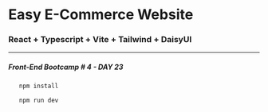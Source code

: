 # Easy E-Commerce Website
### React + Typescript + Vite + Tailwind + DaisyUI
---

##### Front-End Bootcamp # 4 - DAY 23
```javascript
   npm install
```

```javascript
   npm run dev
```